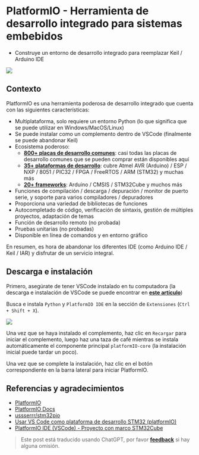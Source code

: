 # PlatformIO - Herramienta de desarrollo integrado para sistemas embebidos

- Construye un entorno de desarrollo integrado para reemplazar Keil / Arduino IDE

![](https://img.wiki-power.com/d/wiki-media/img/20200531112801.png)

## Contexto

PlatformIO es una herramienta poderosa de desarrollo integrado que cuenta con las siguientes características:

- Multiplataforma, solo requiere un entorno Python (lo que significa que se puede utilizar en Windows/MacOS/Linux)
- Se puede instalar como un complemento dentro de VSCode (finalmente se puede abandonar Keil)
- Ecosistema poderoso:
  - [**800+ placas de desarrollo comunes**](https://docs.platformio.org/en/latest/boards/index.html#boards): casi todas las placas de desarrollo comunes que se pueden comprar están disponibles aquí
  - [**35+ plataformas de desarrollo**](https://docs.platformio.org/en/latest/platforms/index.html#platforms): cubre Atmel AVR (Arduino) / ESP / NXP / 8051 / PIC32 / FPGA / FreeRTOS / ARM (STM32) y muchas más
  - [**20+ frameworks**](https://docs.platformio.org/en/latest/frameworks/index.html#frameworks): Arduino / CMSIS / STM32Cube y muchos más
- Funciones de compilación / descarga / depuración / monitor de puerto serie, y soporte para varios compiladores / depuradores
- Proporciona una variedad de bibliotecas de funciones
- Autocompletado de código, verificación de sintaxis, gestión de múltiples proyectos, adaptación de temas
- Función de desarrollo remoto (no probada)
- Pruebas unitarias (no probadas)
- Disponible en línea de comandos y en entorno gráfico

En resumen, es hora de abandonar los diferentes IDE (como Arduino IDE / Keil / IAR) y disfrutar de un servicio integral.

## Descarga e instalación

Primero, asegúrate de tener VSCode instalado en tu computadora (la descarga e instalación de VSCode se puede encontrar en [**este artículo**](https://wiki-power.com/es/VSCode生产力指南-环境配置))

Busca e instala `Python` y `PlatformIO IDE` en la sección de `Extensiones` (`Ctrl + Shift + X`).

![](https://img.wiki-power.com/d/wiki-media/img/20200531113916.png)

Una vez que se haya instalado el complemento, haz clic en `Recargar` para iniciar el complemento, luego haz una taza de café mientras se instala automáticamente el componente principal `platformIO-core` (la instalación inicial puede tardar un poco).

Una vez que se complete la instalación, haz clic en el botón correspondiente en la barra lateral para iniciar PlatformIO.

## Referencias y agradecimientos

- [PlatformIO](https://platformio.org/)
- [PlatformIO Docs](https://docs.platformio.org/en/latest/index.html)
- [ussserrr/stm32pio](https://github.com/ussserrr/stm32pio#requirements)
- [Usar VS Code como plataforma de desarrollo STM32 (platformIO)](https://www.jianshu.com/p/49cfa03d6164)
- [PlatformIO IDE (VSCode) - Proyecto con marco STM32Cube](https://www.smslit.top/2019/08/24/platformio-stm32-cubemx/)

> Este post está traducido usando ChatGPT, por favor [**feedback**](https://github.com/linyuxuanlin/Wiki_MkDocs/issues/new) si hay alguna omisión.
